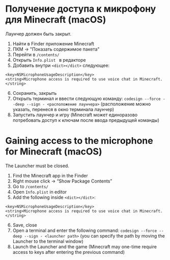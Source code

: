 # Получение доступа к микрофону для Minecraft (macOS)
Лаунчер должен быть закрыт.
1. Найти в Finder приложение Minecraft
2. ПКМ -> "Показать содержимое пакета" 
3. Перейти в `/contents/`
4. Открыть `Info.plist ` в редакторе
5. Добавить внутри `<dict></dict>` следующее:
```
<key>NSMicrophoneUsageDescription</key>
<string>Microphone access is required to use voice chat in Minecraft.</string>
```
6. Сохранить, закрыть
7. Открыть терминал и ввести следующую команду:
`codesign --force --deep --sign - <расположение лаунчера>`
(расположение можно указать, перенеся в окно терминала лаунчер)
8. Запустить лаунчер и игру (Minecraft может единоразово потребовать доступ к ключам после ввода предыдущей команды)

# Gaining access to the microphone for Minecraft (macOS)
The Launcher must be closed.
1. Find the Minecraft app in the Finder
2. Right mouse click -> “Show Package Contents” 
3. Go to `/contents/`
4. Open `Info.plist` in editor
5. Add the following inside `<dict></dict>`:
```
<key>NSMicrophoneUsageDescription</key>
<string>Microphone access is required to use voice chat in Minecraft.</string>
```
6. Save, close
7. Open a terminal and enter the following command:
`codesign --force --deep --sign - <launcher path>`
(you can specify the path by moving the Launcher to the terminal window)
8. Launch the Launcher and the game (Minecraft may one-time require access to keys after entering the previous command)
